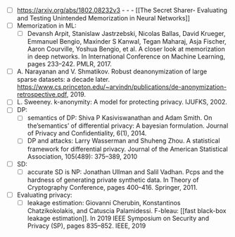 - [ ] https://arxiv.org/abs/1802.08232v3  - - - [[The Secret Sharer- Evaluating and Testing Unintended Memorization in Neural Networks]]
- [ ] Memorization in ML: 
	- [ ] Devansh Arpit, Stanislaw Jastrzebski, Nicolas Ballas, David Krueger, Emmanuel Bengio, Maxinder S Kanwal, Tegan Maharaj, Asja Fischer, Aaron Courville, Yoshua Bengio, et al. A closer look at memorization in deep networks. In International Conference on Machine Learning, pages 233–242. PMLR, 2017.
- [ ] A. Narayanan and V. Shmatikov. Robust deanonymization of large sparse datasets: a decade later. https://www.cs.princeton.edu/~arvindn/publications/de-anonymization-retrospective.pdf, 2019.
- [ ] L. Sweeney. k-anonymity: A model for protecting privacy. IJUFKS, 2002.
- [ ] DP:
	- [ ] semantics of DP: Shiva P Kasiviswanathan and Adam Smith. On the’semantics’ of differential privacy: A bayesian formulation. Journal of Privacy and Confidentiality, 6(1), 2014.
	- [ ] DP and attacks: Larry Wasserman and Shuheng Zhou. A statistical framework for differential privacy. Journal of the American Statistical Association, 105(489): 375–389, 2010
- [ ] SD:
	- [ ] accurate SD is NP: Jonathan Ullman and Salil Vadhan. Pcps and the hardness of generating private synthetic data. In Theory of Cryptography Conference, pages 400–416. Springer, 2011.
- [ ] Evaluating privacy:
	- [ ] leakage estimation: Giovanni Cherubin, Konstantinos Chatzikokolakis, and Catuscia Palamidessi. F-bleau: [[fast black-box leakage estimation]]. In 2019 IEEE Symposium on Security and Privacy (SP), pages 835–852. IEEE, 2019